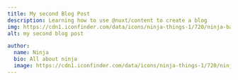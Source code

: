 ```yaml
---
title: My second Blog Post
description: Learning how to use @nuxt/content to create a blog
img: https://cdn1.iconfinder.com/data/icons/ninja-things-1/720/ninja-background-256.png
alt: my second blog post

author:
  name: Ninja
  bio: All about ninja
  image: https://cdn1.iconfinder.com/data/icons/ninja-things-1/720/ninja-background-256.png
---
```

